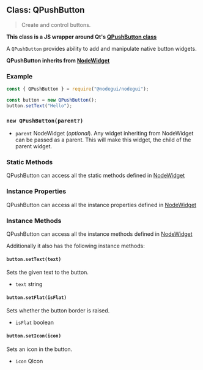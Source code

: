 ## Class: QPushButton

> Create and control buttons.

**This class is a JS wrapper around Qt's [QPushButton class](https://doc.qt.io/qt-5/qpushbutton.html)**

A `QPushButton` provides ability to add and manipulate native button widgets.

**QPushButton inherits from [NodeWidget](api/NodeWidget.md)**

### Example

```javascript
const { QPushButton } = require("@nodegui/nodegui");

const button = new QPushButton();
button.setText("Hello");
```

### `new QPushButton(parent?)`

- `parent` NodeWidget (_optional_). Any widget inheriting from NodeWidget can be passed as a parent. This will make this widget, the child of the parent widget.

### Static Methods

QPushButton can access all the static methods defined in [NodeWidget](api/NodeWidget.md)

### Instance Properties

QPushButton can access all the instance properties defined in [NodeWidget](api/NodeWidget.md)

### Instance Methods

QPushButton can access all the instance methods defined in [NodeWidget](api/NodeWidget.md)

Additionally it also has the following instance methods:

#### `button.setText(text)`

Sets the given text to the button.

- `text` string

#### `button.setFlat(isFlat)`

Sets whether the button border is raised.

- `isFlat` boolean

#### `button.setIcon(icon)`

Sets an icon in the button.

- `icon` QIcon